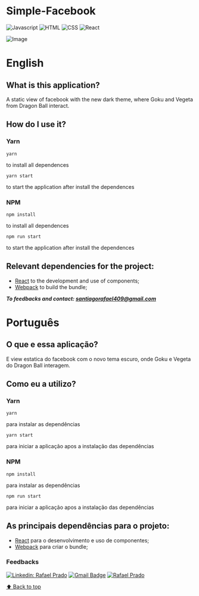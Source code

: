 # **Simple-Facebook**

![Javascript](https://img.shields.io/badge/JavaScript-F7DF1E?style=for-the-badge&logo=javascript&logoColor=black)
![HTML](https://img.shields.io/badge/HTML5-E34F26?style=for-the-badge&logo=html5&logoColor=white)
![CSS](https://img.shields.io/badge/CSS3-1572B6?style=for-the-badge&logo=css3&logoColor=white)
![React](https://img.shields.io/badge/React-20232A?style=for-the-badge&logo=react&logoColor=61DAFB)

![Image](https://i.imgur.com/jRC8Sxc.png)

# English

## What is this application?
A static view of facebook with the new dark theme, where Goku and Vegeta from Dragon Ball interact.

## How do I use it?

### Yarn

 ``` 
yarn 
``` 
to install all dependences

 ``` 
 yarn start 
 ``` 
 to start the application after install the dependences
 
### NPM

```
npm install
``` 
to install all dependences
```
npm run start
``` 
 to start the application after install the dependences
 
 ## Relevant dependencies for the project:
- [React](https://reactjs.org/) to the development and use of components;
- [Webpack](https://webpack.js.org/) to build the bundle;


***To feedbacks and contact: santiagorafael409@gmail.com***

 
 # Português
 
 ## O que e essa aplicação?
E view estatica do facebook com o novo tema escuro, onde Goku e Vegeta do Dragon Ball interagem.
 
 ## Como eu a utilizo?
 
 ### Yarn

 ``` 
yarn 
``` 
para instalar as dependências

 ``` 
 yarn start 
 ``` 
 para iniciar a aplicação apos a instalação das dependências
 
### NPM

```
npm install
``` 
para instalar as dependências
```
npm run start
``` 
para iniciar a aplicação apos a instalação das dependências

## As principais dependências para o projeto:
- [React](https://reactjs.org/) para o desenvolvimento e uso de componentes;
- [Webpack](https://webpack.js.org/) para criar o bundle;

### Feedbacks

[![Linkedin: Rafael Prado](https://img.shields.io/badge/-RafaelPrado-blue?style=flat-square&logo=Linkedin&logoColor=white&link=LINK-DO-SEU-LINKEDIN)](https://www.linkedin.com/in/rafael-prado-8a40b6132/)
[![Gmail Badge](https://img.shields.io/badge/-santiagorafael409@gmail.com-006bed?style=flat-square&logo=Gmail&logoColor=white&link=mailto:SEU-EMAIL)](mailto:santiagorafael409@gmail.com)
[![Rafael Prado]( https://img.shields.io/github/followers/RafaelPrado409?label=follow&style=social)](https://github.com/RafaelPrado409)

[⬆ Back to top](#Simple-Facebook)<br>

